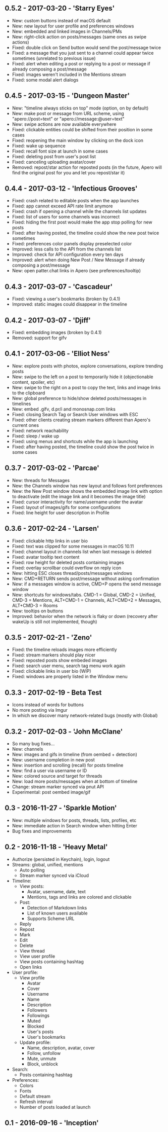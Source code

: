 ## 0.5.2 - 2017-03-20 - 'Starry Eyes'

- New: custom buttons instead of macOS default
- New: new layout for user profile and preferences windows
- New: embedded and linked images in Channels/PMs
- New: right-click action on posts/messages (same ones as swipe actions)
- Fixed: double click on Send button would send the post/message twice
- Fixed: a message that you just sent to a channel could appear twice sometimes (unrelated to previous issue)
- Fixed: alert when editing a post or replying to a post or message if already composing a post/message
- Fixed: images weren't included in the Mentions stream
- Fixed: some modal alert dialogs

## 0.4.5 - 2017-03-15 - 'Dungeon Master'

- New: "timeline always sticks on top" mode (option, on by default)
- New: make post or message from URL scheme, using "apero://post=text" or "apero://message:@user=text"
- New: swipe actions are now available everywhere
- Fixed: clickable entities could be shifted from their position in some cases
- Fixed: reopening the main window by clicking on the dock icon
- Fixed: wake up sequence
- Fixed: recall font size at launch in some cases
- Fixed: deleting post from user's post list
- Fixed: canceling uploading avatar/cover
- Removed: repost/star action for reposted posts (in the future, Apero will find the original post for you and let you repost/star it)

## 0.4.4 - 2017-03-12 - 'Infectious Grooves'

- Fixed: crash related to editable posts when the app launches
- Fixed: app cannot exceed API rate limit anymore
- Fixed: crash if opening a channel while the channels list updates
- Fixed: list of users for some channels was incorrect
- Fixed: hiding the first post would make the app stop polling for new posts
- Fixed: after having posted, the timeline could show the new post twice sometimes
- Fixed: preferences color panels display preselected color
- Improved: less calls to the API from the channels list
- Improved: check for API configuration every ten days
- Improved: alert when doing New Post / New Message if already composing a post/message
- New: open patter.chat links in Apero (see preferences/tooltip)

## 0.4.3 - 2017-03-07 - 'Cascadeur'

- Fixed: viewing a user's bookmarks (broken by 0.4.1)
- Improved: static images could disappear in the timeline

## 0.4.2 - 2017-03-07 - 'Djiff'

- Fixed: embedding images (broken by 0.4.1)
- Removed: support for gifv

## 0.4.1 - 2017-03-06 - 'Elliot Ness'

- New: explore posts with photos, explore conversations, explore trending posts
- New: swipe to the left on a post to temporarily hide it (objectionable content, spoiler, etc)
- New: swipe to the right on a post to copy the text, links and image links to the clipboard
- New: global preference to hide/show deleted posts/messages in timelines
- New: embed .gifv, d.pr/i and monosnap.com links
- Fixed: closing Search Tag or Search User windows with ESC
- Fixed: other clients creating stream markers different than Apero's current ones
- Fixed: network reachability
- Fixed: sleep / wake up
- Fixed: using menus and shortcuts while the app is launching
- Fixed: after having posted, the timeline could show the post twice in some cases

## 0.3.7 - 2017-03-02 - 'Parcae'

- New: threads for Messages
- New: the Channels window has new layout and follows font preferences
- New: the New Post window shows the embedded image link with option to deactivate (edit the image link and it becomes the image title)
- Fixed: cursor interactivity for name/username under the avatar
- Fixed: layout of images/gifs for some configurations
- Fixed: line height for user description in Profile

## 0.3.6 - 2017-02-24 - 'Larsen'

- Fixed: clickable http links in user bio
- Fixed: text was clipped for some messages in macOS 10.11
- Fixed: channel layout in channels list when last message is deleted
- Fixed: avatar tooltip text content
- Fixed: row height for deleted posts containing images
- Fixed: overlay scrollbar could overflow on reply icon
- New: hitting ESC closes thread/posts/messages windows
- New: CMD+RETURN sends post/message without asking confirmation
- New: if a messages window is active, CMD+P opens the send message window
- New: shortcuts for windows/tabs. CMD-1 = Global, CMD-2 = Unified, CMD-3 = Mentions, ALT+CMD-1 = Channels, ALT+CMD+2 = Messages, ALT+CMD-3 = Rooms
- New: tooltips on buttons
- Improved: behavior when the network is flaky or down (recovery after wakeUp is still not implemented, though)

## 0.3.5 - 2017-02-21 - 'Zeno'

- Fixed: the timeline reloads images more efficiently
- Fixed: stream markers should play nicer
- Fixed: reposted posts show embeded images
- Fixed: search user menu, search tag menu work again
- Fixed: clickable links in user bio (WIP)
- Fixed: windows are properly listed in the Window menu

## 0.3.3 - 2017-02-19 - Beta Test

- Icons instead of words for buttons
- No more posting via Imgur
- In which we discover many network-related bugs (mostly with Global)

## 0.3.2 - 2017-02-03 - 'John McClane'

- So many bug fixes...
- New: channels
- New: images and gifs in timeline (from oembed + detection)
- New: username completion in new post
- New: insertion and scrolling (recall) for posts timeline
- New: find a user via username or ID
- New: colored source and target for threads
- New: load more posts/messages when at bottom of timeline
- Change: stream marker synced via pnut API 
- Experimental: post oembed image/gif

## 0.3 - 2016-11-27 - 'Sparkle Motion'

- New: multiple windows for posts, threads, lists, profiles, etc
- New: immediate action in Search window when hitting Enter
- Bug fixes and improvements

## 0.2 - 2016-11-18 - 'Heavy Metal'

- Authorize (persisted in Keychain), login, logout
- Streams: global, unified, mentions
    - Auto polling
    - Stream marker synced via iCloud
- Timeline: 
    - View posts:
        - Avatar, username, date, text
        - Mentions, tags and links are colored and clickable
    - Post:
        - Detection of Markdown links
        - List of known users available
        - Supports Scheme URL
    - Reply
    - Repost
    - Mark
    - Edit
    - Delete
    - View thread
    - View user profile
    - View posts containing hashtag
    - Open links
- User profile:
    - View profile
        - Avatar
        - Cover
        - Username
        - Name
        - Description
        - Followers
        - Followings
        - Muted
        - Blocked
        - User's posts
        - User's bookmarks
    - Update profile:
        - Name, description, avatar, cover
        - Follow, unfollow
        - Mute, unmute
        - Block, unblock
- Search:
    - Posts containing hashtag
- Preferences:
    - Colors
    - Fonts
    - Default stream
    - Refresh interval
    - Number of posts loaded at launch

## 0.1 - 2016-09-16 - 'Inception'